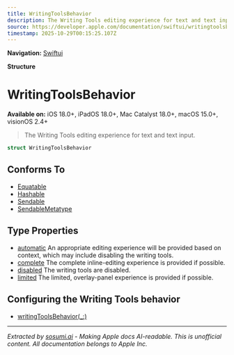 ```yaml
---
title: WritingToolsBehavior
description: The Writing Tools editing experience for text and text input.
source: https://developer.apple.com/documentation/swiftui/writingtoolsbehavior
timestamp: 2025-10-29T00:15:25.107Z
---
```


**Navigation:** [Swiftui](/documentation/swiftui)

**Structure**

# WritingToolsBehavior

**Available on:** iOS 18.0+, iPadOS 18.0+, Mac Catalyst 18.0+, macOS 15.0+, visionOS 2.4+

> The Writing Tools editing experience for text and text input.

```swift
struct WritingToolsBehavior
```

## Conforms To

- [Equatable](/documentation/Swift/Equatable)
- [Hashable](/documentation/Swift/Hashable)
- [Sendable](/documentation/Swift/Sendable)
- [SendableMetatype](/documentation/Swift/SendableMetatype)

## Type Properties

- [automatic](/documentation/swiftui/writingtoolsbehavior/automatic) An appropriate editing experience will be provided based on context, which may include disabling the writing tools.
- [complete](/documentation/swiftui/writingtoolsbehavior/complete) The complete inline-editing experience is provided if possible.
- [disabled](/documentation/swiftui/writingtoolsbehavior/disabled) The writing tools are disabled.
- [limited](/documentation/swiftui/writingtoolsbehavior/limited) The limited, overlay-panel experience is provided if possible.

## Configuring the Writing Tools behavior

- [writingToolsBehavior(_:)](/documentation/swiftui/view/writingtoolsbehavior(_:))

---

*Extracted by [sosumi.ai](https://sosumi.ai) - Making Apple docs AI-readable.*
*This is unofficial content. All documentation belongs to Apple Inc.*
